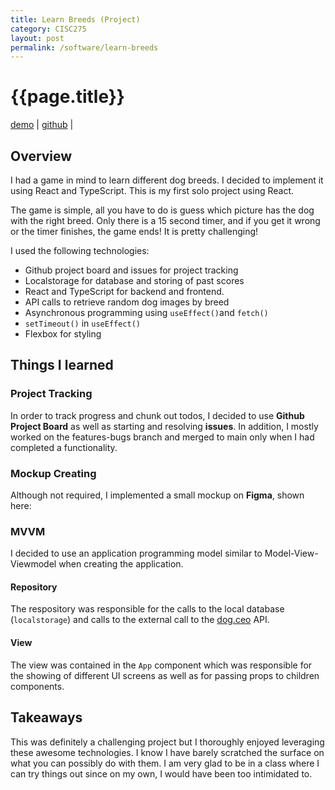 ```yaml
---
title: Learn Breeds (Project)
category: CISC275
layout: post
permalink: /software/learn-breeds
---
```

# {{page.title}}
[demo](https://amanikiruga.github.io/learn-breeds/) | 
[github](https://github.com/amanikiruga/learn-breeds) | 

## Overview
I had a game in mind to learn different dog breeds. I decided to implement it using React and TypeScript. This is my first solo project using React.

The game is simple, all you have to do is guess which picture has the dog with the right breed. Only there is a 15 second timer, and if you get it wrong or the timer finishes, the game ends! It is pretty challenging! 

I used the following technologies: 
* Github project board and issues for project tracking
* Localstorage for database and storing of past scores
* React and TypeScript for backend and frontend. 
* API calls to retrieve random dog images by breed
* Asynchronous programming using ``useEffect()``and ``fetch()``
* ``setTimeout()`` in ``useEffect()``
* Flexbox for styling

## Things I learned
### Project Tracking
In order to track progress and chunk out todos, I decided to use **Github Project Board** as well as starting and resolving **issues**. In addition, I mostly worked on the features-bugs branch and merged to main only when I had completed a functionality. 
### Mockup Creating
Although not required, I implemented a small mockup on **Figma**, shown here: 
### MVVM
I decided to use an application programming model similar to Model-View-Viewmodel when creating the application. 
#### Repository
The respository was responsible for the calls to the local database (`localstorage`) and calls to the external call to the [dog.ceo](dog.ceo) API. 
#### View
The view was contained in the ``App`` component which was responsible for the showing of different UI screens as well as for passing props to children components. 

## Takeaways
This was definitely a challenging project but I thoroughly enjoyed leveraging these awesome technologies. I know I have barely scratched the surface on what you can possibly do with them. I am very glad to be in a class where I can try things out since on my own, I would have been too intimidated to. 

